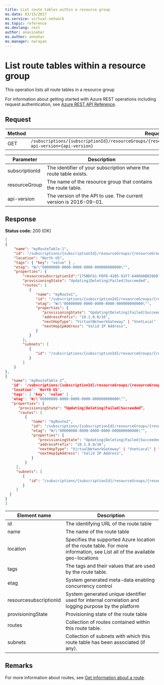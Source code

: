 ```yaml
---
title: List route tables within a resource group
ms.date: 03/15/2017
ms.service: virtual-network
ms.topic: reference
ms.devlang: rest
author: anavinahar 
ms.author: annahar 
ms.manager: narayan
---
```

# List route tables within a resource group

This operation lists all route tables in a resource group

For information about getting started with Azure REST operations including request authentication, see [Azure REST API Reference](../../../index.md).

## Request   
  
|Method|Request URI|  
|------------|-----------------|  
|GET|`/subscriptions/{subscriptionId}/resourceGroups/{resourceGroup}/providers/Microsoft.Network/routeTables?api-version={api-version}`|  
  
| Parameter | Description |
| --------- | ----------- |
| subscriptionId | The identifier of your subscription where the route table exists. |
| resourceGroup | The name of the resource group that contains the route table. |
| api-version | The version of the API to use. The current version is 2016-09-01. | 

## Response  
 **Status code:** 200 (OK)  
  
```json  
[  
{  
    "name": "myRouteTable-1",  
    "id": "/subscriptions/{subscriptionId}/resourceGroups/{resourceGroupName}/providers/Microsoft.Network/routeTables/myRouteTable-1",  
    "location": "North US",  
    "tags": { "key": "value" } ,  
    "etag": "W/\"00000000-0000-0000-0000-000000000000\"",  
    "properties": {  
        "resourcesubscriptionId":"175BDC61-FDFD-4205-91F7-64868AB026D8",   
        "provisioningState": "Updating|Deleting|Failed|Succeeded",  
        "routes": [   
           {  
              "name": "myRoute1",  
              "id": "/subscriptions/{subscriptionId}/resourceGroups/{resourceGroupName}/providers/Microsoft.Network/routeTables/myRouteTable/routes/myRoute1",  
              "etag": "W/\"00000000-0000-0000-0000-000000000000\"",  
              "properties": {   
                 "provisioningState": "Updating|Deleting|Failed|Succeeded",  
                 "addressPrefix": "10.1.0.0/16",  
                 "nextHopType": "VirtualNetworkGateway" | "VnetLocal" | "Internet" | "VirtualAppliance" | "None",  
                 "nextHopIpAddress": "Valid IP Address",  
              }  
           }  
        ],  
        "subnets": [  
           {  
              "id": "/subscriptions/{subscriptionId}/resourceGroups/{resourceGroupName}/providers/Microsoft.Network/virtualNetworks/myvnet1/subnets/mysubnet1"  
           }  
        ]  
    }  
},  
{  
   "name": "myRouteTable-2”,  
   "id": "/subscriptions/{subscriptionId}/resourceGroups/{resourceGroupName}/providers/Microsoft.Network/routeTables/myRouteTable-2",  
   "location": "North US",  
   "tags": { "key": "value" } ,  
   "etag": "W/\"00000000-0000-0000-0000-000000000000\"",  
   "properties": {   
      "provisioningState": “Updating|Deleting|Failed|Succeeded”,  
      "routes": [   
         {  
            "name": "myRoute2",  
            "id": "/subscriptions/{subscriptionId}/resourceGroups/{resourceGroupName}/providers/Microsoft.Network/routeTables/myRouteTable/routes/myRoute2",  
            "etag": "W/\"00000000-0000-0000-0000-000000000000\"",  
            "properties": {   
               "provisioningState": "Updating|Deleting|Failed|Succeeded",  
               "addressPrefix": "10.1.0.0/16",  
               "nextHopType": "VirtualNetworkGateway" | "VnetLocal" | "Internet" | "VirtualAppliance" | "None",  
               "nextHopIpAddress": "Valid IP Address",  
            }  
         }  
     ],  
     "subnets": [  
        {  
           "id": "/subscriptions/{subscriptionId}/resourceGroups/{resourceGroupName}/providers/Microsoft.Network/virtualNetworks/myvnet1/subnets/mysubnet2"  
        }  
     ]  
  }  
}  
]  
```  
  
|Element name|Description|  
|------------------|-----------------|  
|id|The identifying URL of the route table|  
|name|The name of the route table|  
|location|Specifies the supported Azure location of the route table. For more information, see List all of the available geo-locations|  
|tags|The tags and their values that are used by the route table.|  
|etag|System generated meta-data enabling concurrency control|  
|resourcesubscriptionId|System generated unique identifier used for internal correlation and logging purpose by the platform|  
|provisioningState|Provisioning state of the route table|  
|routes|Collection of routes contained within this route table.|  
|subnets|Collection of subnets with which this route table has been associated (if any).|  
  
## Remarks  
 For more information about routes, see  [Get information about a route](get-information-about-a-route.md).
